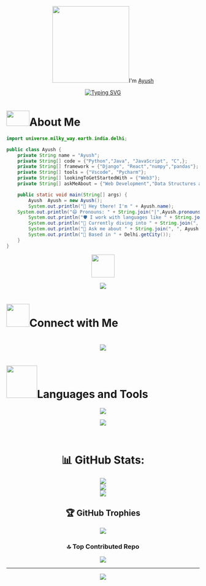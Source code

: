 <div align="center">
<p><img src= "https://media2.giphy.com/media/v1.Y2lkPTc5MGI3NjExZWM1YXh3MmQ2dXE2bzFjazJrdWV4YjJ1cHZ0M29yZDMzcGwyc250YSZlcD12MV9pbnRlcm5hbF9naWZfYnlfaWQmY3Q9cw/2BvIUXHgd5ys6xPLNB/giphy.webp" width="200px" height="200px">I'm <a href="https://github.com/ayushgupta704">Ayush</h4></p>

<a href="https://git.io/typing-svg"><img src="https://readme-typing-svg.demolab.com?font=Fira+Code&pause=1000&vCenter=true&width=435&lines=I+am+tech+enthusiast%2C+explorer;and+passionate+about+solving+problems;++++++++++through+code" alt="Typing SVG" /></a>

</div>
<h1><img src= "https://media2.giphy.com/media/v1.Y2lkPTc5MGI3NjExbzd0b210aDZza2E3emFzNjR0ZDlyNDhtcXIwcDhnZDNqNXNhd294eCZlcD12MV9pbnRlcm5hbF9naWZfYnlfaWQmY3Q9cw/93lywvXdUlArzhrASa/giphy.webp" width="60px" height="40px">About Me</h1>

```java
import universe.milky_way.earth.india.delhi;

public class Ayush {
    private String name = "Ayush";
    private String[] code = {"Python","Java", "JavaScript", "C",};
    private String[] framework = {"Django", "React","numpy","pandas"};
    private String[] tools = {"Vscode", "Pycharm"};
    private String[] lookingToGetStartedWith = {"Web3"};
    private String[] askMeAbout = {"Web Development","Data Structures and Algorthims","Machine Learning"};

    public static void main(String[] args) {
        Ayush  Ayush = new Ayush();
        System.out.println("👋 Hey there! I'm " + Ayush.name);
	System.out.println("😄 Pronouns: " + String.join("|",Ayush.pronouns);
        System.out.println("🛡️ I work with languages like " + String.join(", ", Ayush.code));
        System.out.println("🚀 Currently diving into " + String.join(", ", Ayush.lookingToGetStartedWith));
        System.out.println("💬 Ask me about " + String.join(", ", Ayush.askMeAbout));
        System.out.println("📍 Based in " + Delhi.getCity());
    }
}
```


<div align="center">

<img src= "https://media.giphy.com/media/qbvNxAZvXNErSHbEEV/giphy.gif" width="60" height="60px">

![](https://quotes-github-readme.vercel.app/api?type=horizontal&theme=merko)

</div>
 
<h1><img src= "https://media2.giphy.com/media/v1.Y2lkPTc5MGI3NjExajVzMzcwb2NqMW9qeXJnbXdmMGlhOHAwN3kwdThhMDZtdzhpejc5bCZlcD12MV9pbnRlcm5hbF9naWZfYnlfaWQmY3Q9cw/WnwVJT0hMsLzpvoLuq/giphy.webp" width="60" height="60px">Connect with Me<h1>


<div align="center">

 <a href="https://skillicons.dev">
   <img src="https://skillicons.dev/icons?i=discord,linkedlin"/>
  </a>
  
</div>


	
<h1><img src="https://media4.giphy.com/media/v1.Y2lkPTc5MGI3NjExMjFlbHNybjlsajU0M3p2bHpwNWJ0azdseXQzNnlidWF3bnEycWg4cyZlcD12MV9pbnRlcm5hbF9naWZfYnlfaWQmY3Q9cw/cOKtRJSMKgHWxKrHod/giphy.webp" width="80px" height="85px">Languages and Tools</h1>



<p align="center">
  <a href="https://skillicons.dev">
   <img src="https://skillicons.dev/icons?i=py,django,java,html,css,js,nodejs,react,tailwind,postman,c"/>
  </a>
</p>

<p align="center">
  <a href="https://skillicons.dev">
   <img src="https://skillicons.dev/icons?i=linux,git,github"/>
  </a>
</p>
<br>
<div align="center">

# 📊 GitHub Stats:
![](https://github-readme-stats.vercel.app/api?username=ayushgupta704&theme=codeSTACKr&hide_border=false&include_all_commits=false&count_private=false)<br/>
![](https://github-readme-streak-stats.herokuapp.com/?user=ayushgupta704&theme=codeSTACKr&hide_border=false)<br/>
![](https://github-readme-stats.vercel.app/api/top-langs/?username=ayushgupta704&theme=codeSTACKr&hide_border=false&include_all_commits=false&count_private=false&layout=compact)

## 🏆 GitHub Trophies
![](https://github-profile-trophy.vercel.app/?username=ayushgupta704&theme=gruvbox&no-frame=false&no-bg=true&margin-w=4)




### 🔝 Top Contributed Repo
![](https://github-contributor-stats.vercel.app/api?username=ayushgupta704&limit=5&theme=codeSTACKr&combine_all_yearly_contributions=true)

---
[![](https://visitcount.itsvg.in/api?id=ayushgupta704&icon=2&color=7)](https://visitcount.itsvg.in)
</div>
<!-- Proudly created with GPRM ( https://gprm.itsvg.in ) -->
